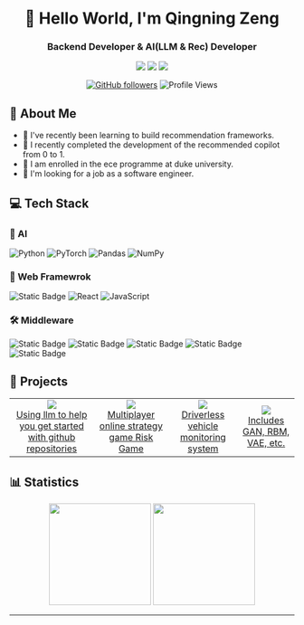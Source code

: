 <div align="center">
  
# 🌟 Hello World, I'm Qingning Zeng
### Backend Developer & AI(LLM & Rec) Developer


<p>
  <a href="mailto:52068838a@gmail.com"><img src="https://img.shields.io/badge/Email-ffffff?style=for-the-badge&logo=gmail&logoColor=black"/></a>
  <a href="https://github.com/addw1"><img src="https://img.shields.io/badge/GitHub-ffffff?style=for-the-badge&logo=github&logoColor=black"/></a>
  <a href="https://www.linkedin.com/in/qingning-zeng-6b70252b2"><img src="https://img.shields.io/badge/Linkedin-ffffff?style=for-the-badge&logo=linkedin&logoColor=black"/></a>
  <br/>
</p>

[![GitHub followers](https://img.shields.io/github/followers/zjrwtx?style=social)](https://github.com/addw1)
![Profile Views](https://komarev.com/ghpvc/?username=addw1&color=blueviolet)

</div>

## 🎯 About Me 


- 🔭 I've recently been learning to build recommendation frameworks.
- 🚀 I recently completed the development of the recommended copilot from 0 to 1.
- 🌱 I am enrolled in the ece programme at duke university.
- 🎯 I'm looking for a job as a software engineer.

## 💻 Tech Stack

### 🤖 AI 
![Python](https://img.shields.io/badge/Python-3776AB?style=for-the-badge&logo=python&logoColor=white)
![PyTorch](https://img.shields.io/badge/PyTorch-EE4C2C?style=for-the-badge&logo=pytorch&logoColor=white)
![Pandas](https://img.shields.io/badge/Pandas-150458?style=for-the-badge&logo=pandas&logoColor=white)
![NumPy](https://img.shields.io/badge/NumPy-013243?style=for-the-badge&logo=numpy&logoColor=white)

### 🎨 Web Framewrok
![Static Badge](https://img.shields.io/badge/Springboot-Green?style=for-the-badge&logo=spring&logoColor=grey)
![React](https://img.shields.io/badge/React-20232A?style=for-the-badge&logo=react&logoColor=61DAFB)
![JavaScript](https://img.shields.io/badge/JavaScript-F7DF1E?style=for-the-badge&logo=javascript&logoColor=black)


### 🛠️ Middleware
![Static Badge](https://img.shields.io/badge/Mysql-blue?style=for-the-badge&logo=Mysql&logoColor=black)
![Static Badge](https://img.shields.io/badge/Redis-red?style=for-the-badge&logo=redis&logoColor=black)
![Static Badge](https://img.shields.io/badge/Kafka-orange?style=for-the-badge&logo=Apache&logoColor=white)
![Static Badge](https://img.shields.io/badge/Flink-purple?style=for-the-badge&logo=apacheflink&logoColor=white)
![Static Badge](https://img.shields.io/badge/Spark-%20pink?style=for-the-badge&logo=apachespark&logoColor=white)


## 🚀 Projects

<table>
  <tr>
    <td align="center">
      <a href="https://github.com/addw1/matrixorigin.io.summer">
        <img src="https://img.shields.io/badge/Bot-blue?style=for-the-badge&logo=bot&logoColor=white"/>
        <br />Using llm to help you get started with github repositories
      </a>
    </td>
     <td align="center">
      <a href="https://github.com/addw1/risc_game_backend">
        <img src="https://img.shields.io/badge/Game-red?style=for-the-badge&logo=game&logoColor=white"/>
        <br />Multiplayer online strategy game Risk Game
      </a>
    </td>
    <td align="center">
      <a href="https://github.com/addw1/Car-Monitor">
        <img src="https://img.shields.io/badge/Car-green?style=for-the-badge&logoColor=white"/>
        <br />Driverless vehicle monitoring system
      </a>
    </td>
    <td align="center">
      <a href="https://github.com/addw1/GenerativeModel">
        <img src="https://img.shields.io/badge/GAN-purple?style=for-the-badge&logoColor=white"/>
        <br />Includes GAN, RBM, VAE, etc.
      </a>
    </td>
  </tr>
</table>

## 📊 Statistics

<div align="center">
  <img height="180em" src="https://github-readme-stats.vercel.app/api?username=addw1&show_icons=true&theme=ambient_gradient&include_all_commits=true&count_private=true"/>
  <img height="180em" src="https://github-readme-stats.vercel.app/api/top-langs/?username=addw1&layout=compact&langs_count=8&theme=ambient_gradient"/>
</div>




---

<div align="center">


</div>
